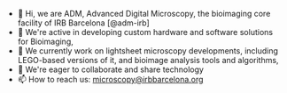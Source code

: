 - 👋 Hi, we are ADM, Advanced Digital Microscopy, the bioimaging core facility of IRB Barcelona [@adm-irb]
- 👀 We're active in developing custom hardware and software solutions for Bioimaging,
- 🌱 We currently work on lightsheet microscopy developments, including LEGO-based versions of it, and bioimage analysis tools and algorithms,
- 💞️ We're eager to collaborate and share technology
- 📫 How to reach us: microscopy@irbbarcelona.org

<!---
adm-irb/adm-irb is a ✨ special ✨ repository because its `README.md` (this file) appears on your GitHub profile.
You can click the Preview link to take a look at your changes.
--->
